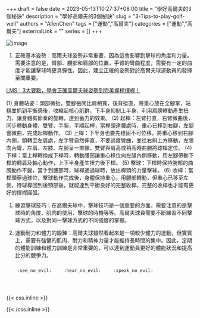 +++ 
draft = false
date = 2023-05-13T10:27:37+08:00
title = "學好高爾夫的3個秘訣"
description = "學好高爾夫的3個秘訣"
slug = "3-Tips-to-play-golf-well"
authors = "AllenChen"
tags = ["運動","高爾夫"]
categories = ["運動","高爾夫"]
externalLink = ""
series = []
+++

![image](/images/post/A-rabbit-with-big-blue-eyes-playing-golf-with-Van-Gogh-style.jpeg)

1. 正確基本姿勢：高爾夫球姿勢非常重要，因為這會影響到擊球的角度和力量。需要注意的是，臂部、腰部和肩部的位置，手臂的彎曲程度，需要有一定的曲度才能讓擊球時更具彈性。因此，建立正確的姿勢對於高爾夫球運動員的發揮至關重要。
   
[LMS｜3大要點，學會正確高爾夫球姿勢到完美握桿揮桿！](https://bit.ly/3MmQTYD)

(1) 身體站姿：頭部微抬，雙腳張開比肩稍寬，後背挺直，將重心放在全腳掌，站穩並抓到平衡感後，收縮起核心肌群，下半身抑制上半身，利用肩膀轉動產生扭力，讓身體有節奏的旋轉，達到蓄力的效果。
(2) 起桿：左臂打直，右臂微曲後，同步轉動身體、雙臂、手腕，平順起桿，當桿頭達腰處時，重心已移到右腳，左腳會微曲，完成起桿動作。
(3) 上桿：下半身也要先穩固不可位移，將重心移到右腳內側，頭轉至左肩處，左手臂自然伸直，不要過度彎曲，並往右斜上方移動，左膝向內彎，左肩、左膝、左腳呈一直線。雙臂與肩高或稍高時曲腕將球桿定位。
(4) 下桿：當上桿轉換成下桿時，轉動腰部讓重心移位向左腿內側移動，用左腳帶動下桿的轉肩及軸心動作，上下半身產生扭力後下桿。
(5) 擊球：下桿時保持腕部的曲腕動作不變，當手到腰部時，球桿通過球時，放出桿頭的力量擊球。
(6) 收桿：當桿頭穿過球位，擊球動作完成後，身體保持重心，用腰部轉動，但重心已移至左側，待球桿回到後頸部後，就能達到平衡良好的完整收桿。完整的收桿也才能有更好的揮桿圓弧。

1. 練習擊球技巧：在高爾夫球中，擊球技巧是一個重要的方面。需要注意的是擊球時的角度、肌肉的使用、擊球的時機等等。高爾夫球員需要不斷練習不同擊球方式，以及對同一擊球方式的不同強度的掌握。

2. 運動耐力和體力的鍛鍊：高爾夫球雖然看起來是一項較少體力的運動，但實質上，需要有強健的肌肉、耐力和精神力量才能維持長時間的集中。因此，定期的體能訓練和體力訓練是非常重要的，可以達到運動員更好的體能狀況和提高比分的競爭力。


<p><span class="nowrap"><span class="emojify">🙈</span> <code>:see_no_evil:</code></span>  <span class="nowrap"><span class="emojify">🙉</span> <code>:hear_no_evil:</code></span>  <span class="nowrap"><span class="emojify">🙊</span> <code>:speak_no_evil:</code></span></p>
<br>
    

{{< css.inline >}}
<style>
.emojify {
	font-family: Apple Color Emoji, Segoe UI Emoji, NotoColorEmoji, Segoe UI Symbol, Android Emoji, EmojiSymbols;
	font-size: 2rem;
	vertical-align: middle;
}
@media screen and (max-width:650px) {
  .nowrap {
    display: block;
    margin: 25px 0;
  }
}
</style>
{{< /css.inline >}}
